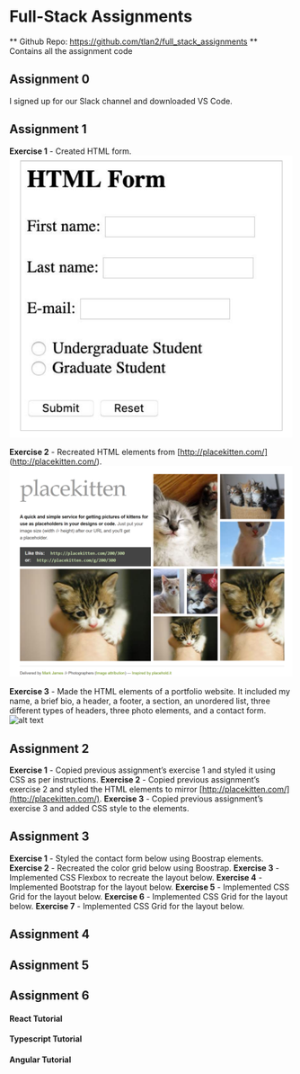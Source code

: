 # Full-Stack Assignments

** Github Repo: https://github.com/tlan2/full_stack_assignments **
Contains all the assignment code

## Assignment 0

I signed up for our Slack channel and downloaded VS Code.

## Assignment 1

**Exercise 1** - Created HTML form.
![HTML Form](/img/a1ex1.png)

**Exercise 2** - Recreated HTML elements from [http://placekitten.com/] (http://placekitten.com/).
![placekitten.com](img/a1ex2.png)

**Exercise 3** - Made the HTML elements of a portfolio website. It included my name, a brief bio, a header, a footer, a section, an unordered list, three different types of headers, three photo elements, and a contact form.
![alt text](image.png)

## Assignment 2

**Exercise 1** - Copied previous assignment’s exercise 1 and styled it using CSS as per instructions.
**Exercise 2** - Copied previous assignment’s exercise 2 and styled the HTML elements to mirror [http://placekitten.com/](http://placekitten.com/).
**Exercise 3** - Copied previous assignment’s exercise 3 and added CSS style to the elements.

## Assignment 3

**Exercise 1** - Styled the contact form below using Boostrap elements.
**Exercise 2** - Recreated the color grid below using Boostrap.
**Exercise 3** - Implemented CSS Flexbox to recreate the layout below.
**Exercise 4** - Implemented Bootstrap for the layout below.
**Exercise 5** - Implemented CSS Grid for the layout below.
**Exercise 6** - Implemented CSS Grid for the layout below.
**Exercise 7** - Implemented CSS Grid for the layout below.

## Assignment 4


## Assignment 5

## Assignment 6

#### React Tutorial

#### Typescript Tutorial

#### Angular Tutorial
